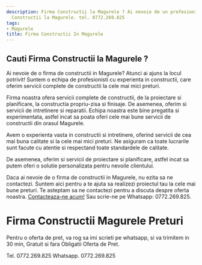 ```yaml
---
description: Firma Constructii la Magurele ? Ai nevoie de un profesionist in Firma
  Constructii la Magurele. tel. 0772.269.825
tags:
- Magurele
title: Firma Constructii In Magurele
---
```



## Cauti Firma Constructii la Magurele ?

Ai nevoie de o firma de constructii in Magurele? Atunci ai ajuns la locul potrivit! Suntem o echipa de profesionisti cu experienta in constructii, care oferim servicii complete de constructii la cele mai mici preturi.

Firma noastra ofera servicii complete de constructii, de la proiectare si planificare, la constructia propriu-zisa si finisaje. De asemenea, oferim si servicii de intretinere si reparatii. Echipa noastra este bine pregatita si experimentata, astfel incat sa poata oferi cele mai bune servicii de constructii din orasul Magurele.

Avem o experienta vasta in constructii si intretinere, oferind servicii de cea mai buna calitate si la cele mai mici preturi. Ne asiguram ca toate lucrarile sunt facute cu atentie si respectand toate standardele de calitate.

De asemenea, oferim si servicii de proiectare si planificare, astfel incat sa putem oferi o solutie personalizata pentru nevoile clientului.

Daca ai nevoie de o firma de constructii in Magurele, nu ezita sa ne contactezi. Suntem aici pentru a te ajuta sa realizezi proiectul tau la cele mai bune preturi. Te asteptam sa ne contactezi pentru a discuta despre oferta noastra. <a href="https://www.firmaconstructii.ro/magurele/">Contacteaza-ne acum!</a> Sau scrie-ne pe Whatsapp: 0772.269.825.

# Firma Constructii Magurele Preturi
Pentru o oferta de pret, va rog sa imi scrieti pe whatsapp, si va trimitem in 30 min, Gratuit si fara Obligatii Oferta de Pret.

Tel. 0772.269.825
Whatsapp. 0772.269.825